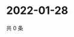 # 2022-01-28

共 0 条

<!-- BEGIN WEIBO -->
<!-- 最后更新时间 Fri Jan 28 2022 04:13:46 GMT+0800 (China Standard Time) -->

<!-- END WEIBO -->
